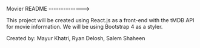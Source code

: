 Movier README
-------------->

This project will be created using React.js as a front-end with the tMDB API for movie information.
We will be using Bootstrap 4 as a styler.


Created by: Mayur Khatri, Ryan Delosh, Salem Shaheen
